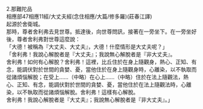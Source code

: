 2.那難陀品  
相應部47相應11經/大丈夫經(念住相應/大篇/修多羅)(莊春江譯)  
起源於舍衛城。  
那時，尊者舍利弗去見世尊。抵達後，向世尊問訊，接著在一旁坐下。在一旁坐好後，尊者舍利弗對世尊這麼說：  
「大德！被稱為『大丈夫、大丈夫』，大德！什麼情形是大丈夫呢？」  
「舍利弗！我說心解脫者是『大丈夫』；我說無心解脫者是『非大丈夫』。  
舍利弗！如何有心解脫？舍利弗！這裡，比丘住於在身上隨觀身，熱心、正知、有念，能調伏對於世間的貪婪、憂，當他住於在身上隨觀身時，心離染，以不執取而從諸煩惱解脫；在受上……（中略）在心上……（中略）住於在法上隨觀法，熱心、正知、有念，能調伏對於世間的貪婪、憂，當他住於在法上隨觀法時，心離染，以不執取而從諸煩惱解脫。舍利弗！這樣有心解脫。  
舍利弗！我說心解脫者是『大丈夫』；我說無心解脫者是『非大丈夫』。」  
  
  
